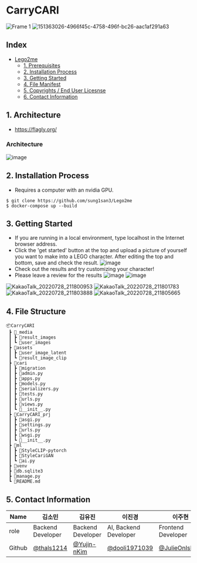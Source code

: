 # CarryCARI
![Frame 1](https://user-images.githubusercontent.com/54930877/151214445-027c87e3-d8c5-4cbc-aac9-7cec41e1e20d.jpg)
![151363026-4966f45c-4758-496f-bc26-aac1af291a63](https://user-images.githubusercontent.com/54930877/177606805-bb6f6c1d-e127-4cff-a776-492ab6085c5c.gif)

## Index
- [Lego2me](#lego2me)
  - [1. Prerequisites](#1-prerequisites)
  - [2. Installation Process](#2-installation-process)
  - [3. Getting Started](#3-getting-started)
  - [4. File Manifest](#4-file-manifest)
  - [5. Copyrights / End User Licesnse](#5-copyrights--end-user-licesnse)
  - [6. Contact Information](#6-contact-information)

## 1. Architecture
- https://flagly.org/
### **Architecture**
![image](https://user-images.githubusercontent.com/67141385/181452159-55f30063-524a-43a8-b9e0-55f556147040.png)

## 2. Installation Process
- Requires a computer with an nvidia GPU.
```
$ git clone https://github.com/sung1san3/Lego2me
$ docker-compose up --build
```
## 3. Getting Started
- If you are running in a local environment, type localhost in the Internet browser address.
- Click the 'get started' button at the top and upload a picture of yourself you want to make into a LEGO character. After editing the top and bottom, save and check the result.
![image](https://user-images.githubusercontent.com/54930877/151208137-9c34e377-4610-4d8c-b839-d198c4f57447.png)
- Check out the results and try customizing your character!
- Please leave a review for the results
![image](https://user-images.githubusercontent.com/54930877/151210758-16a7822d-d600-4cdd-abd8-1bb283b2606b.png)
![image](https://user-images.githubusercontent.com/54930877/151211337-11d81eed-b686-44a6-96b9-16c7bb6d9935.png)

![KakaoTalk_20220728_211800953](https://user-images.githubusercontent.com/67141385/181505051-59cb696e-9eb0-42b7-8143-a53e6c3a10ed.gif)
![KakaoTalk_20220728_211801783](https://user-images.githubusercontent.com/67141385/181505095-e98a2cb5-ed18-4b02-a417-a8ce7d764f1d.gif)
![KakaoTalk_20220728_211803888](https://user-images.githubusercontent.com/67141385/181505112-9cbbbe8d-23e6-4744-900f-5648a2de7d12.gif)
![KakaoTalk_20220728_211805665](https://user-images.githubusercontent.com/67141385/181505127-c19f3c82-0d86-46eb-92ba-11f7a4052cdd.gif)


## 4. File Structure
```
📦CarryCARI
 ┣ 📂_media
 ┃ ┣ 📂result_images
 ┃ ┗ 📂user_images
 ┣ 📂assets
 ┃ ┣ 📂user_image_latent
 ┃ ┗ 📂result_image_clip
 ┣ 📂cari
 ┃ ┣ 📂migration
 ┃ ┣ 📜admin.py
 ┃ ┣ 📜apps.py
 ┃ ┣ 📜models.py
 ┃ ┣ 📜serializers.py
 ┃ ┣ 📜tests.py
 ┃ ┣ 📜urls.py
 ┃ ┣ 📜views.py
 ┃ ┗ 📜__init__.py
 ┣ 📂CarryCARI_prj
 ┃ ┣ 📜asgi.py
 ┃ ┣ 📜settings.py
 ┃ ┣ 📜urls.py
 ┃ ┣ 📜wsgi.py
 ┃ ┗ 📜__init__.py
 ┣ 📂ml
 ┃ ┣ 📂StyleCLIP-pytorch
 ┃ ┣ 📂StyleCariGAN
 ┃ ┗ 📜ai.py
 ┣ 📂venv
 ┣ 📜db.sqlite3
 ┣ 📜manage.py
 ┗ 📜README.md
```

## 5. Contact Information

| Name    | 김소민                                     | 김유진                                        | 이진경                                         | 이주현                                  | 임연우                                    |
| ------- | ------------------------------------------ | ------------------------------------------ | ------------------------------------------ | ------------------------------------------ | ------------------------------------------ |
| role    | Backend Developer                          | Backend Developer                            | AI, Backend Developer                                 | Frontend Developer | AI
| Github  | [@thals1214](https://github.com/thals1214) | [@Yujin-nKim](https://github.com/Yujin-nKim) | [@dooli1971039](https://github.com/dooli1971039) | [@JulieOnIsland](https://github.com/JulieOnIsland) |[@Lim-YeonWoo](https://github.com/Lim-YeonWoo) |
